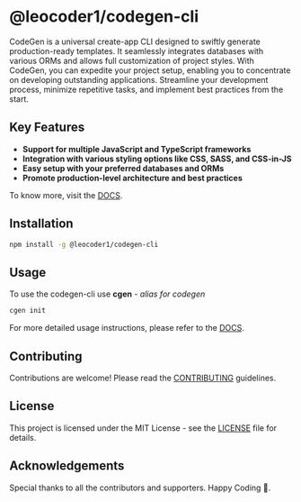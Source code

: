 # @leocoder1/codegen-cli

CodeGen is a universal create-app CLI designed to swiftly generate production-ready templates. It seamlessly integrates databases with various ORMs and allows full customization of project styles. With CodeGen, you can expedite your project setup, enabling you to concentrate on developing outstanding applications. Streamline your development process, minimize repetitive tasks, and implement best practices from the start.

## Key Features

- **Support for multiple JavaScript and TypeScript frameworks**
- **Integration with various styling options like CSS, SASS, and CSS-in-JS**
- **Easy setup with your preferred databases and ORMs**
- **Promote production-level architecture and best practices**

To know more, visit the [DOCS](https://codegen-beta.vercel.app/docs/introduction).

## Installation

```sh
npm install -g @leocoder1/codegen-cli
```

## Usage

To use the codegen-cli use **cgen** - _alias for codegen_

```sh
cgen init
```

For more detailed usage instructions, please refer to the [DOCS](https://codegen-beta.vercel.app/docs/introduction).

## Contributing

Contributions are welcome! Please read the [CONTRIBUTING](https://github.com/Leo5661/codegen/blob/main/CONTRIBUTING.md) guidelines.

## License

This project is licensed under the MIT License - see the [LICENSE](https://github.com/Leo5661/codegen/blob/main/LICENSE) file for details.

## Acknowledgements

Special thanks to all the contributors and supporters. Happy Coding 🎉.
